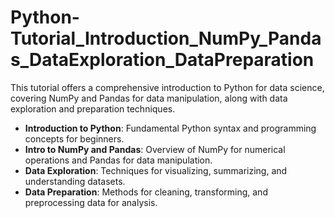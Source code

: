 # Python-Tutorial_Introduction_NumPy_Pandas_DataExploration_DataPreparation
This tutorial offers a comprehensive introduction to Python for data science, covering NumPy and Pandas for data manipulation, along with data exploration and preparation techniques.

- **Introduction to Python**: Fundamental Python syntax and programming concepts for beginners.
- **Intro to NumPy and Pandas**: Overview of NumPy for numerical operations and Pandas for data manipulation.
- **Data Exploration**: Techniques for visualizing, summarizing, and understanding datasets.
- **Data Preparation**: Methods for cleaning, transforming, and preprocessing data for analysis.
